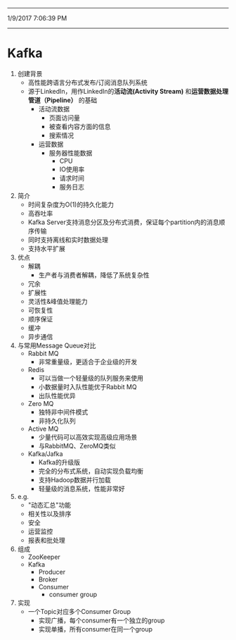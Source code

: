 ----------
1/9/2017 7:06:39 PM 

----------
# Kafka #
1. 创建背景
	- 高性能跨语言分布式发布/订阅消息队列系统
	- 源于LinkedIn，用作LinkedIn的**活动流(Activity Stream)** 和**运营数据处理管道（Pipeline）** 的基础
		- 活动流数据
			- 页面访问量
			- 被查看内容方面的信息
			- 搜索情况
		- 运营数据
			- 服务器性能数据
				- CPU
				- IO使用率
				- 请求时间
				- 服务日志
2. 简介
	- 时间复杂度为O(1)的持久化能力
	- 高吞吐率
	- Kafka Server支持消息分区及分布式消费，保证每个partition内的消息顺序传输
	- 同时支持离线和实时数据处理
	- 支持水平扩展  
3. 优点
	- 解耦
		- 生产者与消费者解耦，降低了系统复杂性
	- 冗余
	- 扩展性
	- 灵活性&峰值处理能力
	- 可恢复性  
	- 顺序保证
	- 缓冲
	- 异步通信
4. 与常用Message Queue对比
	-  Rabbit MQ
		- 非常重量级，更适合于企业级的开发
	- Redis
		- 可以当做一个轻量级的队列服务来使用
		- 小数据量时入队性能优于Rabbit MQ
		- 出队性能优异
	- Zero MQ
		- 独特非中间件模式
		- 非持久化队列
	- Active MQ
		- 少量代码可以高效实现高级应用场景
		- 与RabbitMQ、ZeroMQ类似
	- Kafka/Jafka
		- Kafka的升级版
		- 完全的分布式系统，自动实现负载均衡
		- 支持Hadoop数据并行加载
		- 轻量级的消息系统，性能非常好
5. e.g.
	- "动态汇总"功能
	- 相关性以及排序
	- 安全
	- 运营监控
	- 报表和批处理  
6. 组成
	- ZooKeeper
	- Kafka
		- Producer
		- Broker
		- Consumer  
			- consumer group
7. 实现
	- 一个Topic对应多个Consumer Group
		- 实现广播，每个consumer有一个独立的group
		- 实现单播，所有consumer在同一个group  

